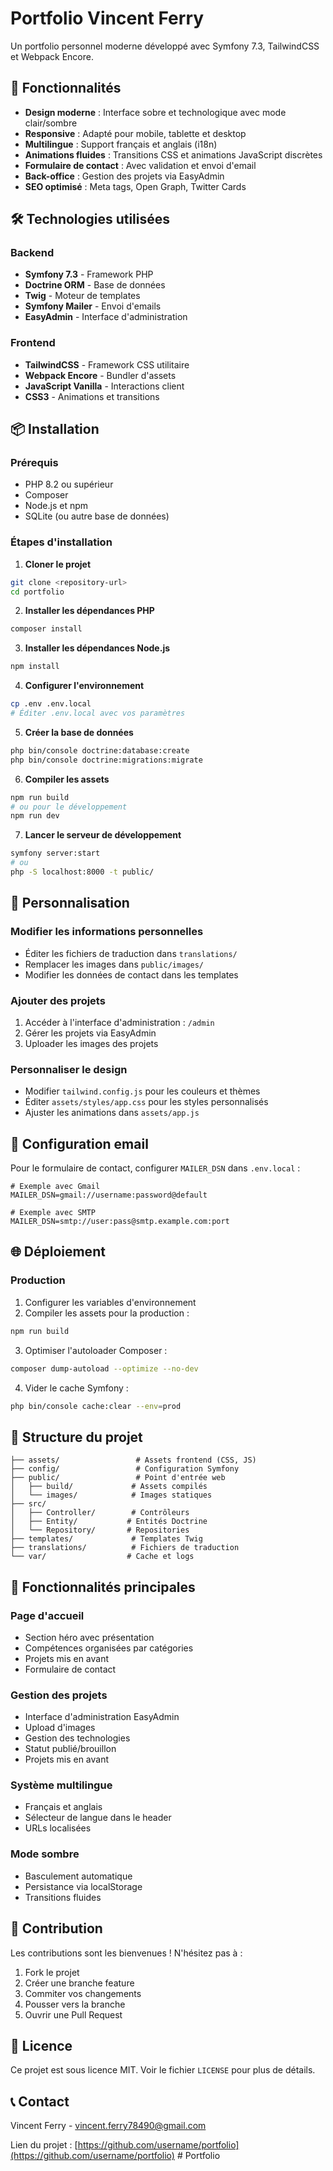 # Portfolio Vincent Ferry

Un portfolio personnel moderne développé avec Symfony 7.3, TailwindCSS et Webpack Encore.

## 🚀 Fonctionnalités

- **Design moderne** : Interface sobre et technologique avec mode clair/sombre
- **Responsive** : Adapté pour mobile, tablette et desktop
- **Multilingue** : Support français et anglais (i18n)
- **Animations fluides** : Transitions CSS et animations JavaScript discrètes
- **Formulaire de contact** : Avec validation et envoi d'email
- **Back-office** : Gestion des projets via EasyAdmin
- **SEO optimisé** : Meta tags, Open Graph, Twitter Cards

## 🛠️ Technologies utilisées

### Backend
- **Symfony 7.3** - Framework PHP
- **Doctrine ORM** - Base de données
- **Twig** - Moteur de templates
- **Symfony Mailer** - Envoi d'emails
- **EasyAdmin** - Interface d'administration

### Frontend
- **TailwindCSS** - Framework CSS utilitaire
- **Webpack Encore** - Bundler d'assets
- **JavaScript Vanilla** - Interactions client
- **CSS3** - Animations et transitions

## 📦 Installation

### Prérequis
- PHP 8.2 ou supérieur
- Composer
- Node.js et npm
- SQLite (ou autre base de données)

### Étapes d'installation

1. **Cloner le projet**
```bash
git clone <repository-url>
cd portfolio
```

2. **Installer les dépendances PHP**
```bash
composer install
```

3. **Installer les dépendances Node.js**
```bash
npm install
```

4. **Configurer l'environnement**
```bash
cp .env .env.local
# Éditer .env.local avec vos paramètres
```

5. **Créer la base de données**
```bash
php bin/console doctrine:database:create
php bin/console doctrine:migrations:migrate
```

6. **Compiler les assets**
```bash
npm run build
# ou pour le développement
npm run dev
```

7. **Lancer le serveur de développement**
```bash
symfony server:start
# ou
php -S localhost:8000 -t public/
```

## 🎨 Personnalisation

### Modifier les informations personnelles
- Éditer les fichiers de traduction dans `translations/`
- Remplacer les images dans `public/images/`
- Modifier les données de contact dans les templates

### Ajouter des projets
1. Accéder à l'interface d'administration : `/admin`
2. Gérer les projets via EasyAdmin
3. Uploader les images des projets

### Personnaliser le design
- Modifier `tailwind.config.js` pour les couleurs et thèmes
- Éditer `assets/styles/app.css` pour les styles personnalisés
- Ajuster les animations dans `assets/app.js`

## 📧 Configuration email

Pour le formulaire de contact, configurer `MAILER_DSN` dans `.env.local` :

```env
# Exemple avec Gmail
MAILER_DSN=gmail://username:password@default

# Exemple avec SMTP
MAILER_DSN=smtp://user:pass@smtp.example.com:port
```

## 🌐 Déploiement

### Production
1. Configurer les variables d'environnement
2. Compiler les assets pour la production :
```bash
npm run build
```
3. Optimiser l'autoloader Composer :
```bash
composer dump-autoload --optimize --no-dev
```
4. Vider le cache Symfony :
```bash
php bin/console cache:clear --env=prod
```

## 📁 Structure du projet

```
├── assets/                 # Assets frontend (CSS, JS)
├── config/                 # Configuration Symfony
├── public/                 # Point d'entrée web
│   ├── build/             # Assets compilés
│   └── images/            # Images statiques
├── src/
│   ├── Controller/        # Contrôleurs
│   ├── Entity/           # Entités Doctrine
│   └── Repository/       # Repositories
├── templates/             # Templates Twig
├── translations/          # Fichiers de traduction
└── var/                  # Cache et logs
```

## 🎯 Fonctionnalités principales

### Page d'accueil
- Section héro avec présentation
- Compétences organisées par catégories
- Projets mis en avant
- Formulaire de contact

### Gestion des projets
- Interface d'administration EasyAdmin
- Upload d'images
- Gestion des technologies
- Statut publié/brouillon
- Projets mis en avant

### Système multilingue
- Français et anglais
- Sélecteur de langue dans le header
- URLs localisées

### Mode sombre
- Basculement automatique
- Persistance via localStorage
- Transitions fluides

## 🤝 Contribution

Les contributions sont les bienvenues ! N'hésitez pas à :
1. Fork le projet
2. Créer une branche feature
3. Commiter vos changements
4. Pousser vers la branche
5. Ouvrir une Pull Request

## 📄 Licence

Ce projet est sous licence MIT. Voir le fichier `LICENSE` pour plus de détails.

## 📞 Contact

Vincent Ferry - [vincent.ferry78490@gmail.com](mailto:vincent.ferry78490@gmail.com)

Lien du projet : [https://github.com/username/portfolio](https://github.com/username/portfolio)
#   P o r t f o l i o  
 